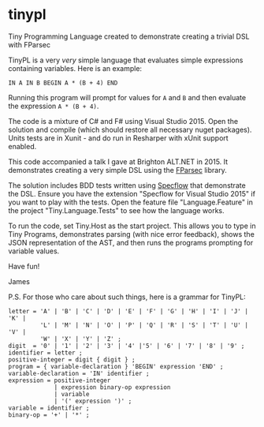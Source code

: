 # tinypl
Tiny Programming Language created to demonstrate creating a trivial DSL with FParsec

TinyPL is a very *very* simple language that evaluates simple expressions containing variables. Here is an example:

    IN A IN B BEGIN A * (B + 4) END
    
Running this program will prompt for values for `A` and `B` and then evaluate the expression `A * (B + 4)`.

The code is a mixture of C# and F# using Visual Studio 2015. Open the solution and compile (which should restore all necessary nuget packages). Units tests are in Xunit - and do run in Resharper with xUnit support enabled.

This code accompanied a talk I gave at Brighton ALT.NET in 2015. It demonstrates creating a very simple DSL using the [FParsec](http://www.quanttec.com/fparsec/) library.

The solution includes BDD tests written using [Specflow](http://www.specflow.org/) that demonstrate the DSL. Ensure you have the extension "Specflow for Visual Studio 2015" if you want to play with the tests. Open the feature file "Language.Feature" in the project "Tiny.Language.Tests" to see how the language works.

To run the code, set Tiny.Host as the start project. This allows you to type in Tiny Programs, demonstrates parsing (with nice error feedback), shows the JSON representation of the AST, and then runs the programs prompting for variable values.

Have fun!

James

P.S. For those who care about such things, here is a grammar for TinyPL:

    letter = 'A' | 'B' | 'C' | 'D' | 'E' | 'F' | 'G' | 'H' | 'I' | 'J' | 'K' |
             'L' | 'M' | 'N' | 'O' | 'P' | 'Q' | 'R' | 'S' | 'T' | 'U' | 'V' |
             'W' | 'X' | 'Y' | 'Z' ;
    digit  = '0' | '1' | '2' | '3' | '4' |'5' | '6' | '7' | '8' | '9' ;
    identifier = letter ; 
    positive-integer = digit { digit } ;
    program = { variable-declaration } 'BEGIN' expression 'END' ; 
    variable-declaration = 'IN' identifier ;
    expression = positive-integer
                 | expression binary-op expression
                 | variable
                 | '(' expression ')' ;
    variable = identifier ; 
    binary-op = '+' | '*' ;
